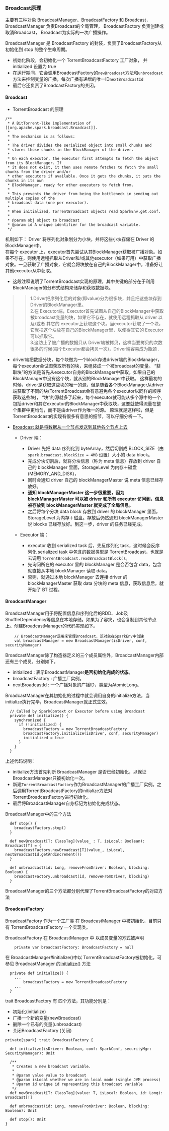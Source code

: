### Broadcast原理

主要有三种对象 BroadcastManager、BroadcastFactory 和 Broadcast，
BroadcastManager 负责Broadcast的全局管理，
BroadcastFactory 负责创建或取消Broadcast，
Broadcast为实际的一次广播操作。
 
BroadcastManager 是 BroadcastFactory 的封装，负责了BroadcastFactory从初始化到 stop 的整个生命周期。
- 初始化阶段，会初始化一个 TorrentBroadcastFactory 工厂对象， 并initialized 设置为 true
- 在运行期间，它会调用BroadcastFactory的```newBroadcast```方法和```unbroadcast```方法来控制变量的广播，每次广播有递增的唯一ID```nextBroadcastId```
- 最后它还负责了BroadcastFactory的关闭。


#### Broadcast
- TorrentBroadcast 的原理
``` 
/**
 * A BitTorrent-like implementation of [[org.apache.spark.broadcast.Broadcast]].
 *
 * The mechanism is as follows:
 *
 * The driver divides the serialized object into small chunks and
 * stores those chunks in the BlockManager of the driver.
 *
 * On each executor, the executor first attempts to fetch the object from its BlockManager. If
 * it does not exist, it then uses remote fetches to fetch the small chunks from the driver and/or
 * other executors if available. Once it gets the chunks, it puts the chunks in its own
 * BlockManager, ready for other executors to fetch from.
 *
 * This prevents the driver from being the bottleneck in sending out multiple copies of the
 * broadcast data (one per executor).
 *
 * When initialized, TorrentBroadcast objects read SparkEnv.get.conf.
 *
 * @param obj object to broadcast
 * @param id A unique identifier for the broadcast variable.
 */
```
机制如下：
Driver 将序列化对象划分为小块，并将这些小块存储在 Driver 的BlockManager中。  
在每个 executor 上，executor首先尝试从其BlockManager获取被广播对象。如果不存在，则使用远程抓取从Driver和/或其他executor（如果可用）中获取广播对象。一旦获取了广播对象，它就会将块放在自己的BlockManager中，准备好让其他executor从中获取。


- 这段注释说明了TorrentBroadcast实现的原理，其中关键的部分在于利用BlockManager的分布式结构来储存和获取数据块。  
>>  1.Driver把序列化后的对象(即value)分为很多块，并且把这些块存到Driver的BlockManager里。<br>
  2.在 Executor端，Executor首先试图从自己的BlockManager中获取被broadcast变量的块，如果它不存在，就使用远程抓取从 driver 以及/或者 其它的 
  executor上获取这个块。当executor获取了一个块，它就把这个块放在自己的BlockManager里，以使得其它的 Executor 可以抓取它。<br>
  3.这防止了被广播的数据只从 Driver端被拷贝，这样当要拷贝的次数很多的时候(每个Executor都会拷贝一次)，Driver端容易成为瓶颈 .

- driver端把数据分块，每个块做为一个block存进driver端的BlockManager，每个executor会试图获取所有的块，来组装成一个被broadcast的变量。
“获取块”的方法是首先从executor自身的BlockManager中获取，如果自己的BlockManager中没有这个块，就从别的BlockManager中获取。
这样最初的时候，driver是获取这些块的唯一的源，但是随着各个BlockManager从driver端获取了不同的块(TorrentBroadcast会有意避免各个executor以同样的顺序获取这些块)，
“块”的源就多了起来，每个executor就可能从多个源中的一个,包括driver和其它executor的BlockManager中获取块，这要就使得流量在整个集群中更均匀，而不是由driver作为唯一的源。
原理就是这样啦，但是TorrentBroadcast的实现有很多有意思的细节，可以仔细分析一下。



- [Broadcast 就是将数据从一个节点发送到其他各个节点上去](http://ddrv.cn/a/247828)  
   - Driver 端：    
      - Driver 先把 data 序列化到 byteArray，然后切割成 BLOCK_SIZE（由 ```spark.broadcast.blockSize = 4MB``` 设置）大小的 data block。
      - 完成分块切割后，就将分块信息（称为 meta 信息）存放到 driver 自己的 blockManager 里面，StorageLevel 为内存＋磁盘(MEMORY_AND_DISK)，
      - 同时会通知 driver 自己的 blockManagerMaster 说 meta 信息已经存放好。
      - **通知 blockManagerMaster 这一步很重要，因为 blockManagerMaster 可以被 driver 和所有 executor 访问到，信息被存放到 blockManagerMaster 就变成了全局信息。** 
      - 之后将每个分块 data block 存放到 driver 的 blockManager 里面，StorageLevel 为内存＋磁盘。存放后仍然通知 blockManagerMaster 说 blocks 已经存放好。到这一步，driver 的任务已经完成。  

   - Executor 端：
      - executor 收到 serialized task 后，先反序列化 task，这时候会反序列化 serialized task 中包含的数据类型是 TorrentBroadcast，也就是去调用 ```TorrentBroadcast.readBroadcastBlock()```。
      - 先询问所在的 executor 里的 blockManager 是会否包含 data，包含就直接从本地 blockManager 读取 data。
      - 否则，就通过本地 blockManager 去连接 driver 的 blockManagerMaster 获取 data 分块的 meta 信息，获取信息后，就开始了 BT 过程。




####  <span id = "1"> BroadcastManager </span>
BroadcastManager用于将配置信息和序列化后的RDD、Job及ShuffleDependency等信息在本地存储。如果为了容灾，也会复制到其他节点上。创建BroadcastManager的代码实现如下。
~~~
    // BroadcastManager是用来管理Broadcast，该对象在SparkEnv中创建
    val broadcastManager = new BroadcastManager(isDriver, conf, securityManager)
~~~

BroadcastManager除了构造器定义的三个成员属性外，BroadcastManager内部还有三个成员，分别如下。
- initialized : 表示BroadcastManager**是否初始化完成的状态**。
- broadcastFactory : 广播工厂实例。
- nextBroadcastId : 一个广播对象的广播ID，类型为AtomicLong。

BroadcastManager在其初始化的过程中就会调用自身的initialize方法，当initialize执行完毕，BroadcastManager就正式生效。
```
  // Called by SparkContext or Executor before using Broadcast
  private def initialize() {
    synchronized {
      if (!initialized) {
        broadcastFactory = new TorrentBroadcastFactory
        broadcastFactory.initialize(isDriver, conf, securityManager)
        initialized = true
      }
    }
  }
```
上述代码说明：
- initialize方法首先判断 BroadcastManager 是否已经初始化，以保证BroadcastManager只被初始化一次。
- 新建```TorrentBroadcastFactory```作为BroadcastManager的广播工厂实例。之后调用TorrentBroadcastFactory的initialize方法对TorrentBroadcastFactory进行初始化。
- 最后将BroadcastManager自身标记为初始化完成状态。

BroadcastManager中的三个方法
```
  def stop() {
    broadcastFactory.stop()
  }

  def newBroadcast[T: ClassTag](value_ : T, isLocal: Boolean): Broadcast[T] = {
    broadcastFactory.newBroadcast[T](value_, isLocal, nextBroadcastId.getAndIncrement())
  }

  def unbroadcast(id: Long, removeFromDriver: Boolean, blocking: Boolean) {
    broadcastFactory.unbroadcast(id, removeFromDriver, blocking)
  }

```
BroadcastManager的三个方法都分别代理了TorrentBroadcastFactory的对应方法






#### BroadcastFactory

BroadcastFactory 作为一个工厂类 在 BroadcastManager 中被初始化，目前只有 TorrentBroadcastFactory 一个实现类。
 
BroadcastFactory 在 BroadcastManager 中 以成员变量的方式被声明
```
    private var broadcastFactory: BroadcastFactory = null
```
在 BroadcastManager#initialize()中以 TorrentBroadcastFactory被初始化，可参见 BroadcastManager 的[initialize()](#1) 方法
 
```
  private def initialize() {
    ...
        broadcastFactory = new TorrentBroadcastFactory
    ...
  }
```
trait BroadcastFactory 有 四个方法，其功能分别是：
- 初始化(initialize)
- 广播一个新的变量(newBroadcast)
- 删除一个已有的变量(unbroadcast) 
- 关闭BroadcastFactory (关闭)
```
private[spark] trait BroadcastFactory {

  def initialize(isDriver: Boolean, conf: SparkConf, securityMgr: SecurityManager): Unit

  /**
   * Creates a new broadcast variable.
   *
   * @param value value to broadcast
   * @param isLocal whether we are in local mode (single JVM process)
   * @param id unique id representing this broadcast variable
   */
  def newBroadcast[T: ClassTag](value: T, isLocal: Boolean, id: Long): Broadcast[T]

  def unbroadcast(id: Long, removeFromDriver: Boolean, blocking: Boolean): Unit

  def stop(): Unit
}

```





